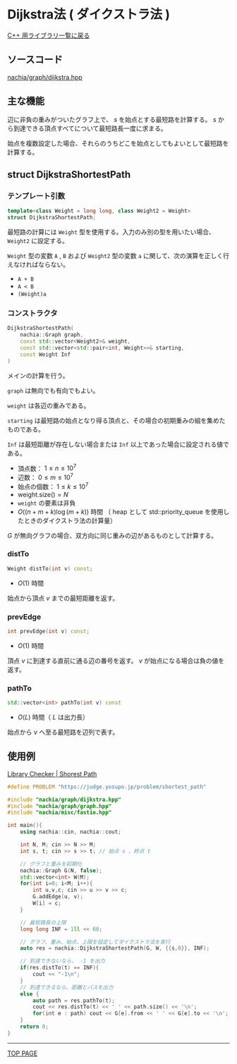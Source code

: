 # Dijkstra法 ( ダイクストラ法 )

[C++ 用ライブラリ一覧に戻る](../index.md)

## ソースコード

[nachia/graph/dijkstra.hpp](https://github.com/NachiaVivias/cp-library/blob/main/Cpp/Include/nachia/graph/dijkstra.hpp)

## 主な機能

辺に非負の重みがついたグラフ上で、 $s$ を始点とする最短路を計算する。 $s$ から到達できる頂点すべてについて最短路長一度に求まる。

始点を複数設定した場合、それらのうちどこを始点としてもよいとして最短路を計算する。

## struct DijkstraShortestPath

### テンプレート引数

```c++
template<class Weight = long long, class Weight2 = Weight>
struct DijkstraShortestPath;
```

最短路の計算には `Weight` 型を使用する。入力のみ別の型を用いたい場合、 `Weight2` に設定する。

`Weight` 型の変数 `A` , `B` および `Weight2` 型の変数 `a` に関して、次の演算を正しく行えなければならない。

- `A + B`
- `A < B`
- `(Weight)a`

### コンストラクタ

```c++
DijkstraShortestPath(
    nachia::Graph graph,
    const std::vector<Weight2>& weight,
    const std::vector<std::pair<int, Weight>>& starting,
    const Weight Inf
)
```

メインの計算を行う。

`graph` は無向でも有向でもよい。

`weight` は各辺の重みである。

`starting` は最短路の始点となり得る頂点と、その場合の初期重みの組を集めたものである。

`Inf` は最短距離が存在しない場合または `Inf` 以上であった場合に設定される値である。

- 頂点数： $1 \leq n \leq 10^7$
- 辺数： $0 \leq m \leq 10^7$
- 始点の個数： $1 \leq k \leq 10^7$
- $\text{weight.size()}=N$
- `weight` の要素は非負
- $O((n+m+k) \log (m+k))$ 時間 （ heap として std::priority_queue を使用したときのダイクストラ法の計算量）

$G$ が無向グラフの場合、双方向に同じ重みの辺があるものとして計算する。

### distTo

```c++
Weight distTo(int v) const;
```

- $O(1)$ 時間

始点から頂点 $v$ までの最短距離を返す。

### prevEdge

```c++
int prevEdge(int v) const;
```

- $O(1)$ 時間

頂点 $v$ に到達する直前に通る辺の番号を返す。 $v$ が始点になる場合は負の値を返す。

### pathTo

```c++
std::vector<int> pathTo(int v) const
```

- $O(L)$ 時間（ $L$ は出力長）

始点から $v$ へ至る最短路を辺列で表す。

## 使用例

[Library Checker | Shorest Path](https://judge.yosupo.jp/problem/shortest_path)

```c++
#define PROBLEM "https://judge.yosupo.jp/problem/shortest_path"

#include "nachia/graph/dijkstra.hpp"
#include "nachia/graph/graph.hpp"
#include "nachia/misc/fastio.hpp"

int main(){
    using nachia::cin, nachia::cout;

    int N, M; cin >> N >> M;
    int s, t; cin >> s >> t; // 始点 s 、終点 t

    // グラフと重みを初期化
    nachia::Graph G(N, false);
    std::vector<int> W(M);
    for(int i=0; i<M; i++){
        int u,v,c; cin >> u >> v >> c;
        G.addEdge(u, v);
        W[i] = c;
    }

    // 最短路長の上限
    long long INF = 1ll << 60;

    // グラフ、重み、始点、上限を設定してダイクストラ法を実行
    auto res = nachia::DijkstraShortestPath(G, W, {{s,0}}, INF);

    // 到達できないなら、 -1 を出力
    if(res.distTo(t) == INF){
        cout << "-1\n";
    }
    // 到達できるなら、距離とパスを出力
    else {
        auto path = res.pathTo(t);
        cout << res.distTo(t) << ' ' << path.size() << '\n';
        for(int e : path) cout << G[e].from << ' ' << G[e].to << '\n';
    }
    return 0;
}
```

---

[TOP PAGE](https://nachiavivias.github.io/cp-library/)


<script type="text/x-mathjax-config">MathJax.Hub.Config({tex2jax:{inlineMath:[['\$','\$']],processEscapes:true},CommonHTML: {matchFontHeight:false}});</script>
<script type="text/javascript" async src="https://cdnjs.cloudflare.com/ajax/libs/mathjax/2.7.1/MathJax.js?config=TeX-MML-AM_CHTML"></script>
